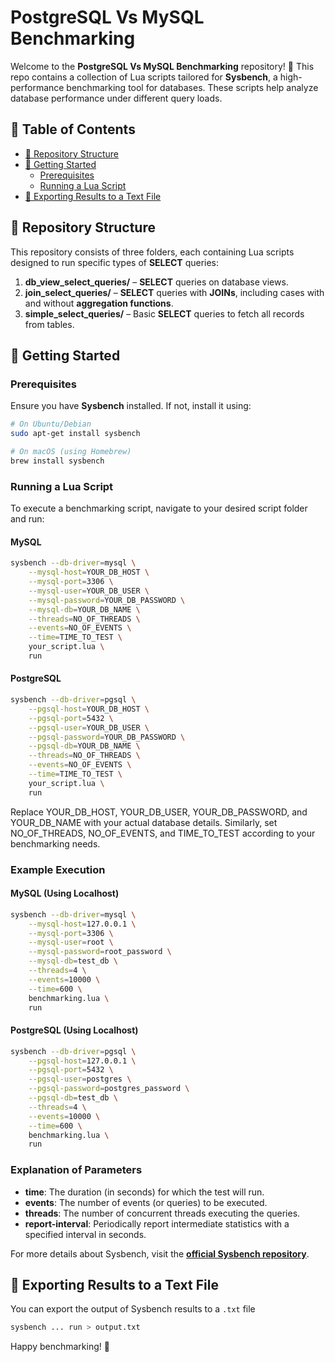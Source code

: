 # PostgreSQL Vs MySQL Benchmarking

Welcome to the **PostgreSQL Vs MySQL Benchmarking** repository! 🚀 This repo contains a collection of Lua scripts tailored for **Sysbench**, a high-performance benchmarking tool for databases. These scripts help analyze database performance under different query loads.

## 📑 Table of Contents
- [📂 Repository Structure](#repository-structure)
- [🚀 Getting Started](#getting-started)
  - [Prerequisites](#prerequisites)
  - [Running a Lua Script](#running-a-lua-script)
- [📝 Exporting Results to a Text File](#exporting-results-to-a-text-file)

## 📂 Repository Structure

This repository consists of three folders, each containing Lua scripts designed to run specific types of **SELECT** queries:

1. **db_view_select_queries/** – **SELECT** queries on database views.
2. **join_select_queries/** – **SELECT** queries with **JOINs**, including cases with and without **aggregation functions**.
3. **simple_select_queries/** – Basic **SELECT** queries to fetch all records from tables.

## 🚀 Getting Started

### Prerequisites
Ensure you have **Sysbench** installed. If not, install it using:
```sh
# On Ubuntu/Debian
sudo apt-get install sysbench

# On macOS (using Homebrew)
brew install sysbench
```

### Running a Lua Script
To execute a benchmarking script, navigate to your desired script folder and run:

#### MySQL
```sh
sysbench --db-driver=mysql \
    --mysql-host=YOUR_DB_HOST \
    --mysql-port=3306 \
    --mysql-user=YOUR_DB_USER \
    --mysql-password=YOUR_DB_PASSWORD \
    --mysql-db=YOUR_DB_NAME \
    --threads=NO_OF_THREADS \
    --events=NO_OF_EVENTS \
    --time=TIME_TO_TEST \
    your_script.lua \
    run
```

#### PostgreSQL
```sh
sysbench --db-driver=pgsql \
    --pgsql-host=YOUR_DB_HOST \
    --pgsql-port=5432 \
    --pgsql-user=YOUR_DB_USER \
    --pgsql-password=YOUR_DB_PASSWORD \
    --pgsql-db=YOUR_DB_NAME \
    --threads=NO_OF_THREADS \
    --events=NO_OF_EVENTS \
    --time=TIME_TO_TEST \
    your_script.lua \
    run
```

Replace YOUR_DB_HOST, YOUR_DB_USER, YOUR_DB_PASSWORD, and YOUR_DB_NAME with your actual database details. Similarly, set NO_OF_THREADS, NO_OF_EVENTS, and TIME_TO_TEST according to your benchmarking needs.

### Example Execution
#### MySQL (Using Localhost)
```sh
sysbench --db-driver=mysql \
    --mysql-host=127.0.0.1 \
    --mysql-port=3306 \
    --mysql-user=root \
    --mysql-password=root_password \
    --mysql-db=test_db \
    --threads=4 \
    --events=10000 \
    --time=600 \
    benchmarking.lua \
    run
```

#### PostgreSQL (Using Localhost)
```sh
sysbench --db-driver=pgsql \
    --pgsql-host=127.0.0.1 \
    --pgsql-port=5432 \
    --pgsql-user=postgres \
    --pgsql-password=postgres_password \
    --pgsql-db=test_db \
    --threads=4 \
    --events=10000 \
    --time=600 \
    benchmarking.lua \
    run
```

### Explanation of Parameters
- **time**: The duration (in seconds) for which the test will run.
- **events**: The number of events (or queries) to be executed.
- **threads**: The number of concurrent threads executing the queries.
- **report-interval**: Periodically report intermediate statistics with a specified interval in seconds.

For more details about Sysbench, visit the **[official Sysbench repository](https://github.com/akopytov/sysbench)**.

## 📝 Exporting Results to a Text File
You can export the output of Sysbench results to a `.txt` file
```sh
sysbench ... run > output.txt
```

Happy benchmarking! 🚀

